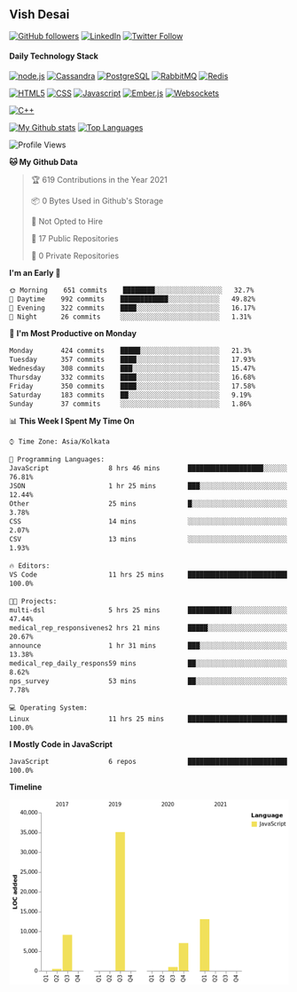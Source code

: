 ## Vish Desai

[![GitHub followers](https://img.shields.io/github/followers/shadyvd?style=for-the-badge&logoColor=white)](https://github.com/shadyvd?tab=followers)
[![LinkedIn](https://img.shields.io/badge/linkedin-%230077B5.svg?&style=for-the-badge&logo=linkedin&logoColor=white)](https://www.linkedin.com/in/vishdesai)
[![Twitter Follow](https://img.shields.io/badge/twitter-%231DA1F2.svg?&style=for-the-badge&logo=twitter&logoColor=white)](https://twitter.com/shadyvd)

#### Daily Technology Stack

[![node.js](https://img.shields.io/badge/node.js%20-%23339933.svg?&style=for-the-badge&logo=node.js&logoColor=white)](http://nodejs.org/)
[![Cassandra](https://img.shields.io/badge/cassandra-%231287B1.svg?&style=for-the-badge&logo=apache-cassandra&logoColor=white)](https://cassandra.apache.org)
[![PostgreSQL](https://img.shields.io/badge/postgres-%23316192.svg?&style=for-the-badge&logo=postgresql&logoColor=white)](https://www.postgresql.org)
[![RabbitMQ](https://img.shields.io/badge/rabbitmq-%23FF6600.svg?&style=for-the-badge&logo=redis&logoColor=white)](https://www.rabbitmq.com)
[![Redis](https://img.shields.io/badge/redis-%23DC382D.svg?&style=for-the-badge&logo=redis&logoColor=white)](https://www.redis.io)

[![HTML5](https://img.shields.io/badge/html5-%23E34F26.svg?&style=for-the-badge&logo=html5&logoColor=white)](https://en.wikipedia.org/wiki/HTML)
[![CSS](https://img.shields.io/badge/css-%23239120.svg?&style=for-the-badge&logo=css3&logoColor=white)](https://en.wikipedia.org/wiki/Cascading_Style_Sheets)
[![Javascript](https://img.shields.io/badge/javascript%20-%23323330.svg?&style=for-the-badge&logo=javascript&logoColor=white)](https://developer.mozilla.org/en-US/docs/Web/JavaScript)
[![Ember.js](https://img.shields.io/badge/ember-%23E04E39.svg?&style=for-the-badge&logo=ember.js&logoColor=white)](https://emberjs.com)
[![Websockets](https://img.shields.io/badge/websockets-%23010101.svg?&style=for-the-badge&logo=socket.io&logoColor=white)](https://developer.mozilla.org/en-US/docs/Web/API/WebSockets_API)

[![C++](https://img.shields.io/badge/c++%20-%2300599C.svg?&style=for-the-badge&logo=c%2B%2B&logoColor=white)](http://www.cplusplus.com/)

[![My Github stats](https://github-readme-stats.vercel.app/api?username=shadyvd&show_icons=true&line_height=33&count_private=true&include_all_commits=true)](https://github.com/shadyvd)
[![Top Languages](https://github-readme-stats.vercel.app/api/top-langs/?username=shadyvd)](https://github.com/shadyvd)

<!--START_SECTION:waka-->
![Profile Views](http://img.shields.io/badge/Profile%20Views-0-blue)

**🐱 My Github Data** 

> 🏆 619 Contributions in the Year 2021
 > 
> 📦 0 Bytes Used in Github's Storage 
 > 
> 🚫 Not Opted to Hire
 > 
> 📜 17 Public Repositories 
 > 
> 🔑 0 Private Repositories  
 > 
**I'm an Early 🐤** 

```text
🌞 Morning    651 commits    ████████░░░░░░░░░░░░░░░░░   32.7% 
🌆 Daytime    992 commits    ████████████░░░░░░░░░░░░░   49.82% 
🌃 Evening    322 commits    ████░░░░░░░░░░░░░░░░░░░░░   16.17% 
🌙 Night      26 commits     ░░░░░░░░░░░░░░░░░░░░░░░░░   1.31%

```
📅 **I'm Most Productive on Monday** 

```text
Monday       424 commits    █████░░░░░░░░░░░░░░░░░░░░   21.3% 
Tuesday      357 commits    ████░░░░░░░░░░░░░░░░░░░░░   17.93% 
Wednesday    308 commits    ███░░░░░░░░░░░░░░░░░░░░░░   15.47% 
Thursday     332 commits    ████░░░░░░░░░░░░░░░░░░░░░   16.68% 
Friday       350 commits    ████░░░░░░░░░░░░░░░░░░░░░   17.58% 
Saturday     183 commits    ██░░░░░░░░░░░░░░░░░░░░░░░   9.19% 
Sunday       37 commits     ░░░░░░░░░░░░░░░░░░░░░░░░░   1.86%

```


📊 **This Week I Spent My Time On** 

```text
⌚︎ Time Zone: Asia/Kolkata

💬 Programming Languages: 
JavaScript               8 hrs 46 mins       ███████████████████░░░░░░   76.81% 
JSON                     1 hr 25 mins        ███░░░░░░░░░░░░░░░░░░░░░░   12.44% 
Other                    25 mins             █░░░░░░░░░░░░░░░░░░░░░░░░   3.78% 
CSS                      14 mins             ░░░░░░░░░░░░░░░░░░░░░░░░░   2.07% 
CSV                      13 mins             ░░░░░░░░░░░░░░░░░░░░░░░░░   1.93%

🔥 Editors: 
VS Code                  11 hrs 25 mins      █████████████████████████   100.0%

🐱‍💻 Projects: 
multi-dsl                5 hrs 25 mins       ███████████░░░░░░░░░░░░░░   47.44% 
medical_rep_responsivenes2 hrs 21 mins       █████░░░░░░░░░░░░░░░░░░░░   20.67% 
announce                 1 hr 31 mins        ███░░░░░░░░░░░░░░░░░░░░░░   13.38% 
medical_rep_daily_respons59 mins             ██░░░░░░░░░░░░░░░░░░░░░░░   8.62% 
nps_survey               53 mins             ██░░░░░░░░░░░░░░░░░░░░░░░   7.78%

💻 Operating System: 
Linux                    11 hrs 25 mins      █████████████████████████   100.0%

```

**I Mostly Code in JavaScript** 

```text
JavaScript               6 repos             █████████████████████████   100.0%

```


**Timeline**

![Chart not found](https://raw.githubusercontent.com/shadyvd/shadyvd/master/charts/bar_graph.png) 


<!--END_SECTION:waka-->
